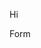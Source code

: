 Hi

Form
<div id="diagram1"></div>

<script src="/schema-forms/js/bower-webfontloader/webfont.js" ></script>
<script src="/schema-forms/js/snap.svg/snap.svg-min.js" ></script>
<script src="/schema-forms/js/underscore/underscore-min.js" ></script>
<script src="/schema-forms/js/js-sequence-diagrams/sequence-diagram-min.js" ></script>
<script> 
    const diagram1 = "Note over Consumer,/employees: 1. Localized cachable schema"
        + "Consumer->/employees: GET 'application/schema+json'"
        + "Note right of /employees: Employees"
        + "/employees-->Consumer: JSON Schema";

  var d = Diagram.parse(diagram1);
  var options = {theme: 'simple'};
  d.drawSVG('diagram1', options);
</script>
